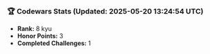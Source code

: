### 🏆 Codewars Stats (Updated: 2025-05-20 13:24:54 UTC)

- **Rank:** 8 kyu
- **Honor Points:** 3
- **Completed Challenges:** 1
